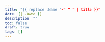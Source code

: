 ```yaml
---
title: "{{ replace .Name "-" " " | title }}"
date: {{ .Date }}
description: ""
toc: false
draft: true
tags: []
---
```

